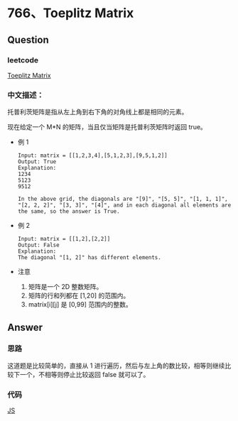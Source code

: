 # 766、Toeplitz Matrix

## Question

### leetcode

[Toeplitz Matrix](https://leetcode.com/problems/toeplitz-matrix/description/)

### 中文描述：

托普利茨矩阵是指从左上角到右下角的对角线上都是相同的元素。

现在给定一个 M*N 的矩阵，当且仅当矩阵是托普利茨矩阵时返回 true。

* 例 1

  ```
  Input: matrix = [[1,2,3,4],[5,1,2,3],[9,5,1,2]]
  Output: True
  Explanation:
  1234
  5123
  9512

  In the above grid, the diagonals are "[9]", "[5, 5]", "[1, 1, 1]", "[2, 2, 2]", "[3, 3]", "[4]", and in each diagonal all elements are the same, so the answer is True.
  ```

* 例 2

  ```
  Input: matrix = [[1,2],[2,2]]
  Output: False
  Explanation:
  The diagonal "[1, 2]" has different elements.
  ```

* 注意

  1. 矩阵是一个 2D 整数矩阵。
  2. 矩阵的行和列都在 [1,20] 的范围内。
  3. matrix[i][j] 是 [0,99] 范围内的整数。

## Answer

### 思路

这道题是比较简单的，直接从 1 进行遍历，然后与左上角的数比较，相等则继续比较下一个，不相等则停止比较返回 false 就可以了。

### 代码

[JS](./main_01.js)
